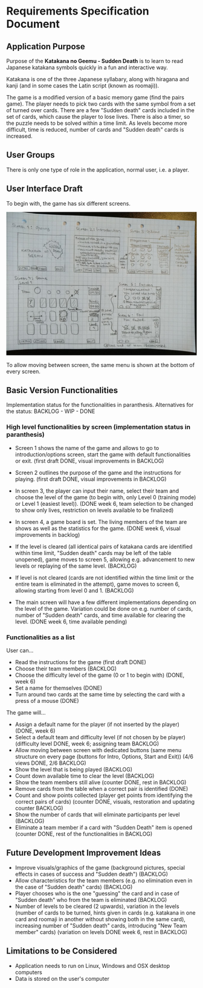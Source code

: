 # Requirements Specification Document 

## Application Purpose

Purpose of the **Katakana no Geemu - Sudden Death** is to learn to read Japanese katakana symbols quickly in a fun and interactive way. 

Katakana is one of the three Japanese syllabary, along with hiragana and kanji (and in some cases the Latin script (known as roomaji)). 

The game is a modified version of a basic memory game (find the pairs game). The player needs to pick two cards with the same symbol from a set of turned over cards. There are a few "Sudden death" cards included in the set of cards, which cause the player to lose lives. There is also a timer, so the puzzle needs to be solved within a time limit. As levels become more difficult, time is reduced, number of cards and "Sudden death" cards is increased.

## User Groups

There is only one type of role in the application, normal user, i.e. a player. 

## User Interface Draft

To begin with, the game has six different screens. 

![Game design document picture](./pictures/game_design_doc_pic.jpg)

To allow moving between screen, the same menu is shown at the bottom of every screen.

## Basic Version Functionalities

Implementation status for the functionalities in paranthesis. Alternatives for the status: BACKLOG - WIP - DONE

### High level functionalities by screen (implementation status in paranthesis)
* Screen 1 shows the name of the game and allows to go to introduction/options screen, start the game with default functionalities or exit. (first draft DONE, visual improvements in BACKLOG)
* Screen 2 outlines the purpose of the game and the instructions for playing. (first draft DONE, visual improvements in BACKLOG)
* In screen 3, the player can input their name, select their team and choose the level of the game (to begin with, only Level 0 (training mode) or Level 1 (easiest level)). (DONE week 6, team selection to be changed to show only lives, restriction on levels available to be finalized)
* In screen 4, a game board is set. The living members of the team are shows as well as the statistics for the game. (DONE week 6, visual improvements in backlog)
* If the level is cleared (all identical pairs of katakana cards are identified within time limit, "Sudden death" cards may be left of the table unopened), game moves to screen 5, allowing e.g. advancement to new levels or replaying of the same level. (BACKLOG)
* If level is not cleared (cards are not identified within the time limit or the entire team is eliminated in the attempt), game moves to screen 6, allowing starting from level 0 and 1. (BACKLOG)

* The main screen will have a few different implementations depending on the level of the game. Variation could be done on e.g. number of cards, number of "Sudden death" cards, and time available for clearing the level. (DONE week 6, time available pending)

### Functionalities as a list
User can...
* Read the instructions for the game (first draft DONE)
* Choose their team members (BACKLOG)
* Choose the difficulty level of the game (0 or 1 to begin with) (DONE, week 6)
* Set a name for themselves (DONE)
* Turn around two cards at the same time by selecting the card with a press of a mouse (DONE)

The game will...
* Assign a default name for the player (if not inserted by the player) (DONE, week 6)
* Select a default team and difficulty level (if not chosen by be player) (difficulty level DONE, week 6; assigning team BACKLOG)
* Allow moving between screen with dedicated buttons (same menu structure on every page (buttons for Intro, Options, Start and Exit)) (4/6 views DONE, 2/6 BACKLOG)
* Show the level that is being played (BACKLOG)
* Count down available time to clear the level (BACKLOG)
* Show the team members still alive (counter DONE, rest in BACKLOG)
* Remove cards from the table when a correct pair is identified (DONE)
* Count and show points collected (player get points from identifying the correct pairs of cards) (counter DONE, visuals, restoration and updating counter BACKLOG)
* Show the number of cards that will eliminate participants per level (BACKLOG)
* Eliminate a team member if a card with "Sudden Death" item is opened (counter DONE, rest of the functionalities in BACKLOG)

## Future Development Improvement Ideas
* Improve visuals/graphics of the game (background pictures, special effects in cases of success and "Sudden death") (BACKLOG)
* Allow characteristics for the team members (e.g. no elimination even in the case of "Sudden death" cards) (BACKLOG)
* Player chooses who is the one "guessing" the card and in case of "Sudden death" who from the team is eliminated (BACKLOG)
* Number of levels to be cleared (2 upwards), variation in the levels (number of cards to be turned, hints given in cards (e.g. katakana in one card and roomaji in another without showing both in the same card), increasing number of "Sudden death" cards, introducing "New Team member" cards) (variation on levels DONE week 6, rest in BACKLOG)

## Limitations to be Considered

* Application needs to run on Linux, Windows and OSX desktop computers
* Data is stored on the user's computer